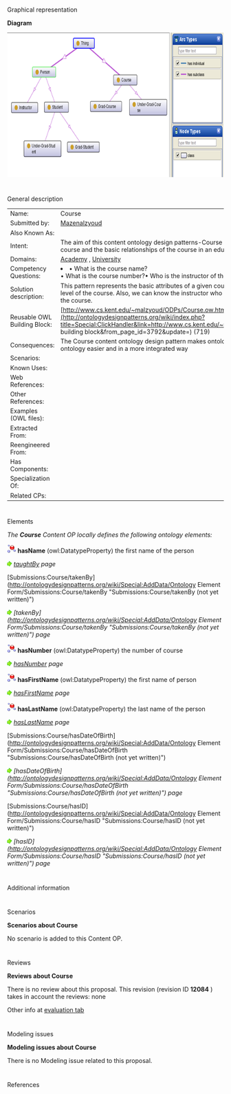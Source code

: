 # 

 Graphical representation



__Diagram__ 





[![Image:Course_diagram.png](public/images/c/c8/Course_diagram.png)](../Image/Course_diagram.png "Image:Course_diagram.png")





# 

 General description




|  |  |
| --- | --- |
|  Name:  |  Course  |
|  Submitted by:  | [Mazenalzyoud](../User/Mazenalzyoud "User:Mazenalzyoud")  |
|  Also Known As:  |  |
|  Intent:  |  The aim of this content ontology design patterns-Course Pattern- is to model the core attributes of a course and the basic relationships of the course in an educational institution.  |
|  Domains:  | [Academy](../Community/Academy "Community:Academy")  , [University](../Community/University "Community:University")  |
|  Competency Questions:  | <li>       • What is the course name?      </li> • What is the course number?• Who is the instructor of the course?• Who is taking the course?  |
|  Solution description:  |  This pattern represents the basic attributes of a given course. It allows us to know the name, number, and level of the course. Also, we can know the instructor who teaches the course and the student who take the course.  |
|  Reusable OWL Building Block:  | [http://www.cs.kent.edu/~malzyoud/ODPs/Course.ow.htm](http://ontologydesignpatterns.org/wiki/index.php?title=Special:ClickHandler&link=http://www.cs.kent.edu/~malzyoud/ODPs/Course.ow.htm&message=OWL building block&from_page_id=3792&update=)  (719)  |
|  Consequences:  |  The Course content ontology design pattern makes ontology engineers to design Academic, University ontology easier and in a more integrated way  |
|  Scenarios:  |  |
|  Known Uses:  |  |
|  Web References:  |  |
|  Other References:  |  |
|  Examples (OWL files):  |  |
|  Extracted From:  |  |
|  Reengineered From:  |  |
|  Has Components:  |  |
|  Specialization Of:  |  |
|  Related CPs:  |  |



  





# 

 Elements



_The
 __Course__ 
 Content OP locally defines the following ontology elements:_ 





[![DatatypeProperty](public/images/thumb/a/a5/DatatypeProperty.gif/20px-DatatypeProperty.gif)](../Image/DatatypeProperty.gif "DatatypeProperty")
__hasName__ 
 (owl:DatatypeProperty) the first name of the person
 
[![](public/images/thumb/8/87/ArrowRight.gif/11px-ArrowRight.gif)](../Image/ArrowRight.gif "ArrowRight.gif")
_[taughtBy](../Submissions/Course/taughtBy "Submissions:Course/taughtBy") 
 page_ 



[Submissions:Course/takenBy](http://ontologydesignpatterns.org/wiki/Special:AddData/Ontology Element Form/Submissions:Course/takenBy "Submissions:Course/takenBy (not yet written)") 

[![](public/images/thumb/8/87/ArrowRight.gif/11px-ArrowRight.gif)](../Image/ArrowRight.gif "ArrowRight.gif")
_[takenBy](http://ontologydesignpatterns.org/wiki/Special:AddData/Ontology Element Form/Submissions:Course/takenBy "Submissions:Course/takenBy (not yet written)") 
 page_ 



[![DatatypeProperty](public/images/thumb/a/a5/DatatypeProperty.gif/20px-DatatypeProperty.gif)](../Image/DatatypeProperty.gif "DatatypeProperty")
__hasNumber__ 
 (owl:DatatypeProperty) the number of course
 
[![](public/images/thumb/8/87/ArrowRight.gif/11px-ArrowRight.gif)](../Image/ArrowRight.gif "ArrowRight.gif")
_[hasNumber](../Submissions/Course/hasNumber "Submissions:Course/hasNumber") 
 page_ 



[![DatatypeProperty](public/images/thumb/a/a5/DatatypeProperty.gif/20px-DatatypeProperty.gif)](../Image/DatatypeProperty.gif "DatatypeProperty")
__hasFirstName__ 
 (owl:DatatypeProperty) the first name of person
 
[![](public/images/thumb/8/87/ArrowRight.gif/11px-ArrowRight.gif)](../Image/ArrowRight.gif "ArrowRight.gif")
_[hasFirstName](../Submissions/Course/hasFirstName "Submissions:Course/hasFirstName") 
 page_ 



[![DatatypeProperty](public/images/thumb/a/a5/DatatypeProperty.gif/20px-DatatypeProperty.gif)](../Image/DatatypeProperty.gif "DatatypeProperty")
__hasLastName__ 
 (owl:DatatypeProperty) the last name of the person
 
[![](public/images/thumb/8/87/ArrowRight.gif/11px-ArrowRight.gif)](../Image/ArrowRight.gif "ArrowRight.gif")
_[hasLastName](../Submissions/Course/hasLastName "Submissions:Course/hasLastName") 
 page_ 



[Submissions:Course/hasDateOfBirth](http://ontologydesignpatterns.org/wiki/Special:AddData/Ontology Element Form/Submissions:Course/hasDateOfBirth "Submissions:Course/hasDateOfBirth (not yet written)") 

[![](public/images/thumb/8/87/ArrowRight.gif/11px-ArrowRight.gif)](../Image/ArrowRight.gif "ArrowRight.gif")
_[hasDateOfBirth](http://ontologydesignpatterns.org/wiki/Special:AddData/Ontology Element Form/Submissions:Course/hasDateOfBirth "Submissions:Course/hasDateOfBirth (not yet written)") 
 page_ 



[Submissions:Course/hasID](http://ontologydesignpatterns.org/wiki/Special:AddData/Ontology Element Form/Submissions:Course/hasID "Submissions:Course/hasID (not yet written)") 

[![](public/images/thumb/8/87/ArrowRight.gif/11px-ArrowRight.gif)](../Image/ArrowRight.gif "ArrowRight.gif")
_[hasID](http://ontologydesignpatterns.org/wiki/Special:AddData/Ontology Element Form/Submissions:Course/hasID "Submissions:Course/hasID (not yet written)") 
 page_ 


# 

 Additional information



# 

 Scenarios




__Scenarios about Course__ 


 No scenario is added to this Content OP.
 




# 

 Reviews




__Reviews about Course__ 


 There is no review about this proposal.
This revision (revision ID
 __12084__ 
 ) takes in account the reviews: none
 



 Other info at
 [evaluation tab](http://ontologydesignpatterns.org/wiki/index.php?title=Submissions:Course&action=evaluation "http://ontologydesignpatterns.org/wiki/index.php?title=Submissions:Course&action=evaluation") 





  





# 

 Modeling issues




__Modeling issues about Course__ 


 There is no Modeling issue related to this proposal.
 




  





# 

 References